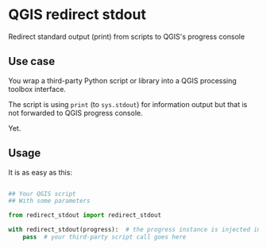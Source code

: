 # QGIS redirect stdout
Redirect standard output (print) from scripts to QGIS's progress console

## Use case

You wrap a third-party Python script or library into a QGIS processing toolbox interface.

The script is using `print` (to `sys.stdout`) for information output but that is not forwarded to QGIS progress console.

Yet.


## Usage

It is as easy as this:

```python

## Your QGIS script
## With some parameters

from redirect_stdout import redirect_stdout

with redirect_stdout(progress):  # the progress instance is injected into QGIS scripts at runtime
    pass  # your third-party script call goes here
```

